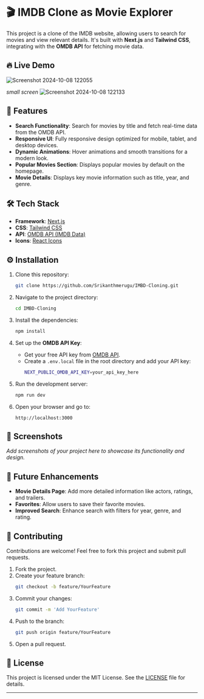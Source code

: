 # 🎬 IMDB Clone as Movie Explorer

This project is a clone of the IMDB website, allowing users to search for movies and view relevant details. It's built with **Next.js** and **Tailwind CSS**, integrating with the **OMDB API** for fetching movie data.

## 🔥 Live Demo
![Screenshot 2024-10-08 122055](https://github.com/user-attachments/assets/d2f5b4e5-93da-4971-bd2f-2132242a749c)

*small screen*
![Screenshot 2024-10-08 122133](https://github.com/user-attachments/assets/2a676650-30f5-4ca2-a94d-4f904b179b3a)



## 📌 Features

- **Search Functionality**: Search for movies by title and fetch real-time data from the OMDB API.
- **Responsive UI**: Fully responsive design optimized for mobile, tablet, and desktop devices.
- **Dynamic Animations**: Hover animations and smooth transitions for a modern look.
- **Popular Movies Section**: Displays popular movies by default on the homepage.
- **Movie Details**: Displays key movie information such as title, year, and genre.

## 🛠️ Tech Stack

- **Framework**: [Next.js](https://nextjs.org/)
- **CSS**: [Tailwind CSS](https://tailwindcss.com/)
- **API**: [OMDB API (IMDB Data)](http://www.omdbapi.com/)
- **Icons**: [React Icons](https://react-icons.github.io/react-icons/)

## ⚙️ Installation

1. Clone this repository:
   ```bash
   git clone https://github.com/Srikanthmerugu/IMBD-Cloning.git
   ```

2. Navigate to the project directory:
   ```bash
   cd IMBD-Cloning
   ```

3. Install the dependencies:
   ```bash
   npm install
   ```

4. Set up the **OMDB API Key**:
   - Get your free API key from [OMDB API](http://www.omdbapi.com/apikey.aspx).
   - Create a `.env.local` file in the root directory and add your API key:
     ```bash
     NEXT_PUBLIC_OMDB_API_KEY=your_api_key_here
     ```

5. Run the development server:
   ```bash
   npm run dev
   ```

6. Open your browser and go to:
   ```
   http://localhost:3000
   ```

## 📸 Screenshots

_Add screenshots of your project here to showcase its functionality and design._

## 🚀 Future Enhancements

- **Movie Details Page**: Add more detailed information like actors, ratings, and trailers.
- **Favorites**: Allow users to save their favorite movies.
- **Improved Search**: Enhance search with filters for year, genre, and rating.

## 🤝 Contributing

Contributions are welcome! Feel free to fork this project and submit pull requests.

1. Fork the project.
2. Create your feature branch:
   ```bash
   git checkout -b feature/YourFeature
   ```
3. Commit your changes:
   ```bash
   git commit -m 'Add YourFeature'
   ```
4. Push to the branch:
   ```bash
   git push origin feature/YourFeature
   ```
5. Open a pull request.

## 📄 License

This project is licensed under the MIT License. See the [LICENSE](LICENSE) file for details.

---
